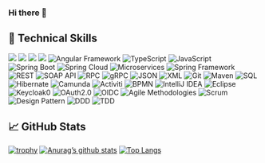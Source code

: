 ### Hi there 👋


<!--
**mohammadsrafiee/mohammadsrafiee** is a ✨ _special_ ✨ repository because its `README.md` (this file) appears on your GitHub profile.

Here are some ideas to get you started:

- 🔭 I’m currently working on ...
- 🌱 I’m currently learning ...
- 👯 I’m looking to collaborate on ...
- 🤔 I’m looking for help with ...
- 💬 Ask me about ...
- 📫 How to reach me: ...
- 😄 Pronouns: ...
- ⚡ Fun fact: ...
-->
## 💼 Technical Skills

![](https://img.shields.io/badge/Code-Java-informational?style=flat&logo=java)
![](https://img.shields.io/badge/Code-JavaScript-informational?style=flat&logo=JavaScript&color=F7DF1E)
![](https://img.shields.io/badge/Code-PostgreSQL-informational?style=flat&logo=PostgreSQL&color=336791)
![](https://img.shields.io/badge/Code-Java-EE-informational?logo=java&style=flat)
![Angular Framework](https://img.shields.io/badge/Angular%20Framework?logo=angular&style=flat)
![TypeScript](https://img.shields.io/badge/TypeScript?logo=typescript&style=flat)
![JavaScript](https://img.shields.io/badge/JavaScript?logo=javascript&style=flat)
![Spring Boot](https://img.shields.io/badge/Spring%20BootF?logo=spring&style=flat)
![Spring Cloud](https://img.shields.io/badge/Spring%20Cloud?logo=spring&style=flat)
![Microservices](https://img.shields.io/badge/Microservices?style=flat)
![Spring Framework](https://img.shields.io/badge/Spring%20Framework?logo=spring&style=flat)
![REST](https://img.shields.io/badge/REST%20API?style=flat)
![SOAP API](https://img.shields.io/badge/SOAP%20API?style=flat)
![RPC](https://img.shields.io/badge/RPC?style=flat)
![gRPC](https://img.shields.io/badge/gRPC?style=flat)
![JSON](https://img.shields.io/badge/JSON?logo=json&style=flat)
![XML](https://img.shields.io/badge/XML?logo=xml&style=flat)
![Git](https://img.shields.io/badge/Git?logo=git&style=flat)
![Maven](https://img.shields.io/badge/Maven?logo=apache-maven&style=flat)
![SQL](https://img.shields.io/badge/SQL?logo=sql&style=flat)
![Hibernate](https://img.shields.io/badge/Hibernate?style=flat)
![Camunda](https://img.shields.io/badge/Camunda?style=flat)
![Activiti](https://img.shields.io/badge/Activiti?style=flat)
![BPMN](https://img.shields.io/badge/BPMN?style=flat)
![IntelliJ IDEA](https://img.shields.io/badge/IntelliJ%20IDEA?logo=intellij-idea&style=flat)
![Eclipse](https://img.shields.io/badge/Eclipse?logo=eclipse&style=flat)
![Keycloak](https://img.shields.io/badge/Keycloak?style=flat)0
![OAuth2.0](https://img.shields.io/badge/OAuth2.0?style=flat)
![OIDC](https://img.shields.io/badge/OIDC?style=flat)
![Agile Methodologies](https://img.shields.io/badge/Agile%20Methodologies?style=flat)
![Scrum](https://img.shields.io/badge/Scrum?style=flat)
![Design Pattern](https://img.shields.io/badge/Design%20Pattern?style=flat)
![DDD](https://img.shields.io/badge/DDD?style=flat)
![TDD](https://img.shields.io/badge/TDD?style=flat)


## 📈 GitHub Stats 
[![trophy](https://github-profile-trophy.vercel.app/?username=mohammadsrafiee&row=1&column=7&margin-w=15&margin-h=15)](https://github.com/mohammadsrafiee/github-profile-trophy)
[![Anurag’s github stats](https://github-readme-stats.vercel.app/api?username=mohammadsrafiee)](https://github.com/mohammadsrafiee)
[![Top Langs](https://github-readme-stats.vercel.app/api/top-langs/?username=mohammadsrafiee&layout=compact)](https://github.com/mohammadsrafiee)
